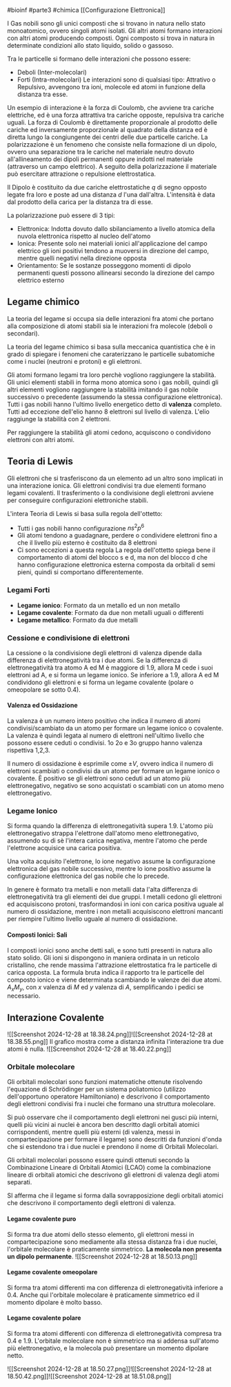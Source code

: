 #bioinf #parte3 #chimica [[Configurazione Elettronica]]

I Gas nobili sono gli unici composti che si trovano in natura nello stato monoatomico, ovvero singoli atomi isolati. Gli altri atomi formano interazioni con altri atomi producendo composti. Ogni composto si trova in natura in determinate condizioni allo stato liquido, solido o gassoso.

Tra le particelle si formano delle interazioni che possono essere:
- Deboli (Inter-molecolari)
- Forti (Intra-molecolari)
Le interazioni sono di qualsiasi tipo: Attrativo o Repulsivo, avvengono tra ioni, molecole ed atomi in funzione della distanza tra esse.

Un esempio di interazione è la forza di Coulomb, che avviene tra cariche elettriche, ed è una forza attrattiva tra cariche opposte, repulsiva tra cariche uguali.
La forza di Coulomb è direttamente proporzionale al prodotto delle cariche ed inversamente proporzionale al quadrato della distanza ed è diretta lungo la congiungente dei centri delle due particelle cariche.
La polarizzazione è un fenomeno che consiste nella formazione di un dipolo, ovvero una separazione tra le cariche nel materiale neutro dovuto all'allineamento dei dipoli permanenti oppure indotti nel materiale (attraverso un campo elettrico).
A seguito della polarizzazione il materiale può esercitare attrazione o repulsione elettrostatica.

Il Dipolo è costituito da due cariche elettrostatiche $q$ di segno opposto legate fra loro e poste ad una distanza $d$ l'una dall'altra.
L'intensità è data dal prodotto della carica per la distanza tra di esse.

La polarizzazione può essere di 3 tipi:
- Elettronica: Indotta dovuto dallo sbilanciamento a livello atomica della nuvola elettronica rispetto al nucleo dell'atomo
- Ionica: Presente solo nei materiali ionici all'applicazione del campo elettrico gli ioni positivi tendono a muoversi in direzione del campo, mentre quelli negativi nella direzione opposta
- Orientamento: Se le sostanze posseggono momenti di dipolo permanenti questi possono allinearsi secondo la direzione del campo elettrico esterno
## Legame chimico
La teoria del legame si occupa sia delle interazioni fra atomi che portano alla composizione di atomi stabili sia le interazioni fra molecole (deboli o secondari).

La teoria del legame chimico si basa sulla meccanica quantistica che è in grado di spiegare i fenomeni che caraterizzano le particelle subatomiche come i nuclei (neutroni e protoni) e gli elettroni.

Gli atomi formano legami tra loro perchè vogliono raggiungere la stabilità. Gli unici elementi stabili in forma mono atomica sono i gas nobili, quindi gli altri elementi vogliono raggiungere la stabilità imitando il gas nobile successivo o precedente (assumendo la stessa configurazione elettronica).
Tutti i gas nobili hanno l'ultimo livello energetico detto di **valenza** completo. Tutti ad eccezione dell'elio hanno 8 elettroni sul livello di valenza. L'elio raggiunge la stabilità con 2 elettroni.

Per raggiungere la stabilità gli atomi cedono, acquiscono o condividono elettroni con altri atomi.


## Teoria di Lewis

Gli elettroni che si trasferiscono da un elemento ad un altro sono implicati in una interazione ionica. Gli elettroni condivisi tra due elementi formano legami covalenti.
Il trasferimento o la condivisione degli elettroni avviene per conseguire configurazioni elettroniche stabili.

L'intera Teoria di Lewis si basa sulla regola dell'ottetto:
- Tutti i gas nobili hanno configurazione $ns^2p^6$ 
- Gli atomi tendono a guadagnare, perdere o condividere elettroni fino a che il livello più esterno è costituito da 8 elettroni
- Ci sono eccezioni a questa regola
La regola dell'ottetto spiega bene il comportamento di atomi del blocco s e d, ma non del blocco d che hanno configurazione elettronica esterna composta da orbitali d semi pieni, quindi si comportano differentemente.

### Legami Forti
- **Legame ionico**: Formato da un metallo ed un non metallo
- **Legame covalente**: Formato da due non metalli uguali o differenti
- **Legame metallico**: Formato da due metalli

### Cessione e condivisione di elettroni
La cessione o la condivisione degli elettroni di valenza dipende dalla differenza di elettronegatività tra i due atomi. Se la differenza di elettronegatività tra atomo A ed M è maggiore di 1.9, allora M cede i suoi elettroni ad A, e si forma un legame ionico.
Se inferiore a 1.9, allora A ed M condividono gli elettroni e si forma un legame covalente (polare o omeopolare se sotto 0.4).

#### Valenza ed Ossidazione
La valenza è un numero intero positivo che indica il numero di atomi condivisi/scambiato da un atomo per formare un legame ionico o covalente.
La valenza è quindi legata al numero di elettroni nell'ultimo livello che possono essere ceduti o condivisi. 1o 2o e 3o gruppo hanno valenza rispettiva 1,2,3.

Il numero di ossidazione è esprimile come $\pm V$, ovvero indica il numero di elettroni scambiati o condivisi da un atomo per formare un legame ionico o covalente.
È positivo se gli elettroni sono ceduti ad un atomo più elettronegativo, negativo se sono acquistati o scambiati con un atomo meno elettronegativo.

### Legame Ionico
Si forma quando la differenza di elettronegatività supera 1.9. L'atomo più elettronegativo strappa l'elettrone dall'atomo meno elettronegativo, assumendo su di sè l'intera carica negativa, mentre l'atomo che perde l'elettrone acquisice una carica positiva.

Una volta acquisito l'elettrone, lo ione negativo assume la configurazione elettronica del gas nobile successivo, mentre lo ione positivo assume la configurazione elettronica del gas nobile che lo precede.

In genere è formato tra metalli e non metalli data l'alta differenza di elettronegatività tra gli elementi dei due gruppi. I metalli cedono gli elettroni ed acquisiscono protoni, trasformandosi in ioni con carica positiva uguale al numero di ossidazione, mentre i non metalli acquisiscono elettroni mancanti per riempire l'ultimo livello uguale al numero di ossidazione.

#### Composti Ionici: Sali
I composti ionici sono anche detti sali, e sono tutti presenti in natura allo stato solido.
Gli ioni si dispongono in maniera ordinata in un reticolo cristallino, che rende massima l'attrazione elettrostatica fra le particelle di carica opposta.
La formula bruta indica il rapporto tra le particelle del composto ionico e viene determinata scambiando le valenze dei due atomi. $A_x M_y$, con $x$ valenza di $M$ ed $y$ valenza di $A$, semplificando i pedici se necessario.

## Interazione Covalente
![[Screenshot 2024-12-28 at 18.38.24.png]]![[Screenshot 2024-12-28 at 18.38.55.png]]
Il grafico mostra come a distanza infinita l'interazione tra due atomi è nulla.
![[Screenshot 2024-12-28 at 18.40.22.png]]

### Orbitale molecolare
Gli orbitali molecolari sono funzioni matematiche ottenute risolvendo l'equazione di Schrödinger per un sistema poliatomico (utilizzo dell'opportuno operatore Hamiltoniano) e descrivono il comportamento degli elettroni condivisi fra i nuclei che formano una struttura molecolare.

Si può osservare che il comportamento degli elettroni nei gusci più interni, quelli più vicini ai nuclei è ancora ben descritto dagli orbitali atomici corrispondenti, mentre quelli più esterni (di valenza, messi in compartecipazione per formare il legame) sono descritti da funzioni d'onda che si estendono tra i due nuclei e prendono il nome di Orbitali Molecolari.

Gli orbitali molecolari possono essere quindi ottenuti secondo la Combinazione Lineare di Orbitali Atomici (LCAO) come la combinazione lineare di orbitali atomici che descrivono gli elettroni di valenza degli atomi separati.

SI afferma che il legame si forma dalla sovrapposizione degli orbitali atomici che descrivono il comportamento degli elettroni di valenza.

#### Legame covalente puro
Si forma tra due atomi dello stesso elemento, gli elettroni messi in compartecipazione sono mediamente alla stessa distanza fra i due nuclei, l'orbitale molecolare è praticamente simmetrico. **La molecola non presenta un dipolo permanente**.
![[Screenshot 2024-12-28 at 18.50.13.png]]
#### Legame covalente omeopolare
Si forma tra atomi differenti ma con differenza di elettronegatività inferiore a 0.4. Anche qui l'orbitale molecolare è praticamente simmetrico ed il momento dipolare è molto basso.

#### Legame covalente polare
Si forma tra atomi differenti con differenza di elettronegatività compresa tra 0.4 e 1.9.
L'orbitale molecolare non è simmetrico ma si addensa sull'atomo più elettronegativo, e la molecola può presentare un momento dipolare netto.

![[Screenshot 2024-12-28 at 18.50.27.png]]![[Screenshot 2024-12-28 at 18.50.42.png]]![[Screenshot 2024-12-28 at 18.51.08.png]]